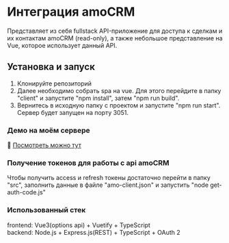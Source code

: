 # Интеграция amoCRM
Представляет из себя fullstack API-приложение для доступа к сделкам и их контактам amoCRM (read-only), а также небольшое представление на Vue, которое использует данный API.

## Установка и запуск
1) Клонируйте репозиторий
2) Далее необходимо собрать spa на vue. Для этого перейдите в папку "client" и запустите "npm install", затем "npm run build".
3) Вернитесь в исходную папку с проектом и запустите "npm run start". Сервер будет запущен на порту 3051.

### Демо на моём сервере
🚀 [Посмотреть можно тут](http://85.193.80.63:3051)   

### Получение токенов для работы с api amoCRM
Чтобы получить access и refresh токены достаточно перейти в папку "src",  заполнить данные в файле "amo-client.json" и запустить "node get-auth-code.js"
### Использованный стек
frontend: Vue3(options api) + Vuetify + TypeScript\
backend: Node.js + Express.js(REST) + TypeScript + OAuth 2
